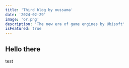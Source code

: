 ```yaml
---
title: 'Third blog by oussama'
date: '2024-02-29'
image: 'or.png'
description: 'The new era of game engines by Ubisoft'
isFeatured: true
---
```


## Hello there
test